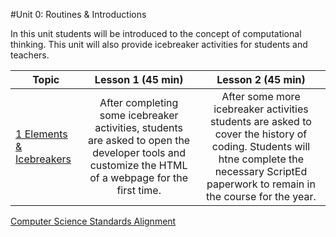 #Unit 0: Routines & Introductions

In this unit students will be introduced to the concept of computational thinking. This unit will also provide icebreaker activities for students and teachers.

| Topic | Lesson 1 (45 min) | Lesson 2 (45 min) | 
|-----|:-------:|:-------:|
| [1 Elements & Icebreakers](lessons/day1)| After completing some icebreaker activities, students are asked to open the developer tools and customize the HTML of a webpage for the first time.| After some more icebreaker activities students are asked to cover the history of coding. Students will htne complete the necessary ScriptEd paperwork to remain in the course for the year.|



[Computer Science Standards Alignment](csStandards.md)

